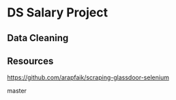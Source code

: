 # DS Salary Project

## Data Cleaning
## Resources
https://github.com/arapfaik/scraping-glassdoor-selenium

master
